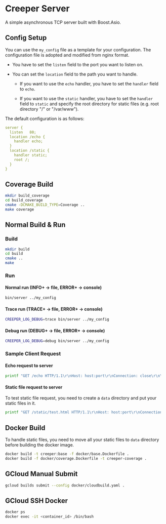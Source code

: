 # Creeper Server

A simple asynchronous TCP server built with Boost.Asio.

## Config Setup
You can use the `my_config` file as a template for your configuration.
The configuration file is adopted and modified from nginx format.

- You have to set the `listen` field to the port you want to listen on.

- You can set the `location` field to the path you want to handle.

  - If you want to use the `echo` handler, you have to set the `handler` field to `echo`.

  - If you want to use the `static` handler, you have to set the `handler` field to `static` and specify the root directory for static files (e.g. root directory "/" or "/var/www").

The default configuration is as follows:
```yaml
server {
  listen   80;
  location /echo {
    handler echo;
  }
  location /static {
    handler static;
    root /;
  }
}
```

## Coverage Build

```bash
mkdir build_coverage
cd build_coverage
cmake -DCMAKE_BUILD_TYPE=Coverage ..
make coverage
```

## Normal Build & Run

### Build

```bash
mkdir build
cd build
cmake ..
make
```

### Run

#### Normal run (INFO+ → file, ERROR+ → console)
```bash
bin/server ../my_config
```

#### Trace run (TRACE+ → file, ERROR+ → console)
```bash
CREEPER_LOG_DEBUG=trace bin/server ../my_config
```

#### Debug run (DEBUG+ → file, ERROR+ → console)
```bash
CREEPER_LOG_DEBUG=debug bin/server ../my_config
```

### Sample Client Request

#### Echo request to server
```bash
printf "GET /echo HTTP/1.1\r\nHost: host:port\r\nConnection: close\r\n\r\n" | nc localhost 80
```

#### Static file request to server

To test static file request, you need to create a `data` directory and put your static files in it.
```bash
printf "GET /static/test.html HTTP/1.1\r\nHost: host:port\r\nConnection: close\r\n\r\n" | nc localhost 80
```

## Docker Build
To handle static files, you need to move all your static files to `data` directory before building the docker image.
```bash
docker build -t creeper:base -f docker/base.Dockerfile .
docker build -f docker/coverage.Dockerfile -t creeper-coverage .
```

## GCloud Manual Submit

```bash
gcloud builds submit --config docker/cloudbuild.yaml .
```

## GCloud SSH Docker 
```bash
docker ps
docker exec -it <container_id> /bin/bash
```
